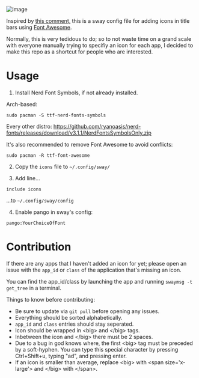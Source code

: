 ![image](https://github.com/iguanajuice/sway-font-awesome/assets/125163000/5be1e6b9-6282-4222-ae7f-cbda96e8f152)

Inspired by [this comment,](https://github.com/swaywm/sway/issues/4882#issuecomment-611464474) this is a sway config file for adding icons in title bars using [Font Awesome](https://fontawesome.com/search?o=r&m=free).

Normally, this is very tedidous to do; so to not waste time on a grand scale with everyone manually trying to specifiy an icon for each app, I decided to make this repo as a shortcut for people who are interested.

# Usage

1. Install Nerd Font Symbols, if not already installed.

Arch-based:
```
sudo pacman -S ttf-nerd-fonts-symbols
```

Every other distro: https://github.com/ryanoasis/nerd-fonts/releases/download/v3.1.1/NerdFontsSymbolsOnly.zip

It's also recommended to remove Font Awesome to avoid conflicts:
```
sudo pacman -R ttf-font-awesome
```

2. Copy the `icons` file to `~/.config/sway/`

3. Add line...
```
include icons
```
...to `~/.config/sway/config`

4. Enable pango in sway's config:
```
pango:YourChoiceOfFont
```

# Contribution

If there are any apps that I haven't added an icon for yet; please open an issue with the `app_id` or `class` of the application that's missing an icon.

You can find the app_id/class by launching the app and running `swaymsg -t get_tree` in a terminal.

Things to know before contributing:
* Be sure to update via `git pull` before opening any issues.
* Everything should be sorted alphabetically.
* `app_id` and `class` entries should stay seperated.
* Icon should be wrapped in \<big> and \</big> tags.
* Inbetween the icon and \</big> there must be 2 spaces.
* Due to a bug in god knows where, the first \<big> tag must be preceded by a soft-hyphen. You can type this special character by pressing Ctrl+Shift+u, typing "ad", and pressing enter.
* If an icon is smaller than average, replace \<big> with \<span size='x-large'> and \</big> with \</span>.
